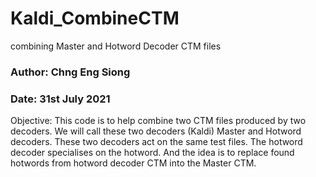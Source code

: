 # Kaldi_CombineCTM
 combining Master and Hotword Decoder CTM files

### Author: Chng Eng Siong
### Date: 31st July 2021

Objective: This code is to help combine two CTM files produced by two decoders.
We will call these two decoders (Kaldi) Master and Hotword decoders.
These two decoders act on the same test files.
The hotword decoder specialises on the hotword. 
And the idea is to replace found hotwords from hotword decoder CTM
into the Master CTM.



